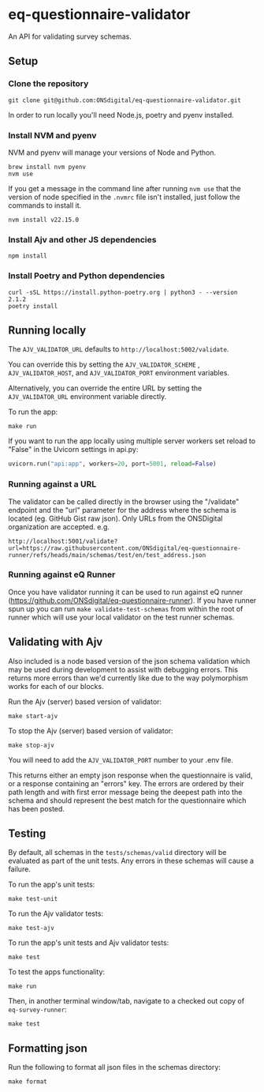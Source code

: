 # eq-questionnaire-validator

An API for validating survey schemas.

## Setup

### Clone the repository

``` shell
git clone git@github.com:ONSdigital/eq-questionnaire-validator.git
```

In order to run locally you'll need Node.js, poetry and pyenv installed.

### Install NVM and pyenv

NVM and pyenv will manage your versions of Node and Python.
``` shell
brew install nvm pyenv
nvm use
```

If you get a message in the command line after running `nvm use` that the version of node specified in the `.nvmrc` file isn't installed, just follow the commands to install it.

``` shell
nvm install v22.15.0
```

### Install Ajv and other JS dependencies
``` shell
npm install
```

### Install Poetry and Python dependencies
``` shell
curl -sSL https://install.python-poetry.org | python3 - --version 2.1.2
poetry install
```

## Running locally

The `AJV_VALIDATOR_URL` defaults to `http://localhost:5002/validate`.

You can override this by setting the `AJV_VALIDATOR_SCHEME` , `AJV_VALIDATOR_HOST`, and `AJV_VALIDATOR_PORT` environment variables.

Alternatively, you can override the entire URL by setting the `AJV_VALIDATOR_URL` environment variable directly.

To run the app:
``` shell
make run
```

If you want to run the app locally using multiple server workers set reload to "False" in the Uvicorn settings in api.py:
``` python
uvicorn.run("api:app", workers=20, port=5001, reload=False)
```

### Running against a URL

The validator can be called directly in the browser using the "/validate" endpoint and the "url" parameter for the address where the schema is located (eg. GitHub Gist raw json). Only URLs from the ONSDigital organization are accepted.
e.g.
```
http://localhost:5001/validate?url=https://raw.githubusercontent.com/ONSdigital/eq-questionnaire-runner/refs/heads/main/schemas/test/en/test_address.json
```

### Running against eQ Runner

Once you have validator running it can be used to run against eQ runner (https://github.com/ONSdigital/eq-questionnaire-runner). If you have runner spun up you can run `make validate-test-schemas` from within the root of runner which will use your local validator on the test runner schemas.

## Validating with Ajv

Also included is a node based version of the json schema validation which may be used during development to assist with
debugging errors. This returns more errors than we'd currently like due to the way polymorphism works for each of our
blocks.

Run the Ajv (server) based version of validator:
``` shell
make start-ajv
```

To stop the Ajv (server) based version of validator:
``` shell
make stop-ajv
```
You will need to add the `AJV_VALIDATOR_PORT` number to your .env file.

This returns either an empty json response when the questionnaire is valid, or a response containing an "errors" key.
The errors are ordered by their path length and with first error message being the deepest path into the schema and
should represent the best match for the questionnaire which has been posted.

## Testing

By default, all schemas in the `tests/schemas/valid` directory will be evaluated as part of the unit tests.
Any errors in these schemas will cause a failure.

To run the app's unit tests:
``` shell
make test-unit
```

To run the Ajv validator tests:

``` shell
make test-ajv
```

To run the app's unit tests and Ajv validator tests:
``` shell
make test
```

To test the apps functionality:
``` shell
make run
```

Then, in another terminal window/tab, navigate to a checked out copy of `eq-survey-runner`:
``` shell
make test
```

## Formatting json

Run the following to format all json files in the schemas directory:

``` shell
make format
```
